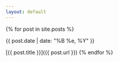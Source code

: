 ```yaml
---
layout: default
---
```


{% for post in site.posts %}
<p class="post-date">{{ post.date | date: "%B %e, %Y" }}</p> [{{ post.title }}]({{ post.url }})
{% endfor %}
